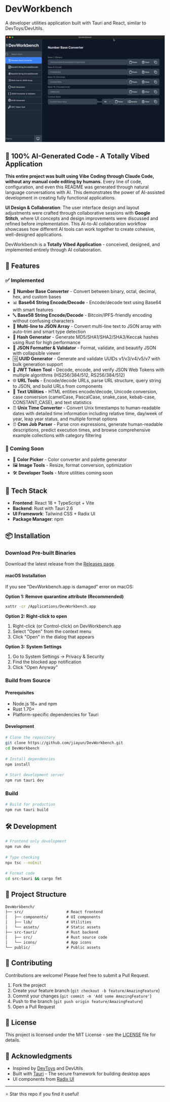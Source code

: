 # DevWorkbench

A developer utilities application built with Tauri and React, similar to DevToys/DevUtils.

![DevWorkbench Screenshot](./screenshots/DevWorkbench_v0.3.0.png)

## 🤖 100% AI-Generated Code - A Totally Vibed Application

**This entire project was built using Vibe Coding through Claude Code, without any manual code editing by humans.** Every line of code, configuration, and even this README was generated through natural language conversations with AI. This demonstrates the power of AI-assisted development in creating fully functional applications.

**UI Design & Collaboration**: The user interface design and layout adjustments were crafted through collaborative sessions with **Google Stitch**, where UI concepts and design improvements were discussed and refined before implementation. This AI-to-AI collaboration workflow showcases how different AI tools can work together to create cohesive, well-designed applications.

DevWorkbench is a **Totally Vibed Application** - conceived, designed, and implemented entirely through AI collaboration.

## 🌟 Features

### ✅ Implemented
- 🔢 **Number Base Converter** - Convert between binary, octal, decimal, hex, and custom bases
- 📊 **Base64 String Encode/Decode** - Encode/decode text using Base64 with smart features
- 🔤 **Base58 String Encode/Decode** - Bitcoin/IPFS-friendly encoding without confusing characters
- 📝 **Multi-line to JSON Array** - Convert multi-line text to JSON array with auto-trim and smart type detection
- 🔐 **Hash Generator** - Generate MD5/SHA1/SHA2/SHA3/Keccak hashes using Rust for high performance
- 📝 **JSON Formatter & Validator** - Format, validate, and beautify JSON with collapsible viewer
- 🆔 **UUID Generator** - Generate and validate UUIDs v1/v3/v4/v5/v7 with bulk generation support
- 🔑 **JWT Token Tool** - Decode, encode, and verify JSON Web Tokens with multiple algorithms (HS256/384/512, RS256/384/512)
- 🌐 **URL Tools** - Encode/decode URLs, parse URL structure, query string to JSON, and build URLs from components
- 📝 **Text Utilities** - HTML entities encode/decode, Unicode conversion, case conversion (camelCase, PascalCase, snake_case, kebab-case, CONSTANT_CASE), and text statistics
- ⏰ **Unix Time Converter** - Convert Unix timestamps to human-readable dates with detailed time information including relative time, day/week of year, leap year status, and multiple format options
- ⏰ **Cron Job Parser** - Parse cron expressions, generate human-readable descriptions, predict execution times, and browse comprehensive example collections with category filtering

### 🚧 Coming Soon
- 🎨 **Color Picker** - Color converter and palette generator
- 🖼️ **Image Tools** - Resize, format conversion, optimization
- 🛠️ **Developer Tools** - More utilities coming soon

## 🚀 Tech Stack

- **Frontend**: React 18 + TypeScript + Vite
- **Backend**: Rust with Tauri 2.6
- **UI Framework**: Tailwind CSS + Radix UI
- **Package Manager**: npm

## 📦 Installation

### Download Pre-built Binaries

Download the latest release from the [Releases page](https://github.com/jiayun/DevWorkbench/releases).

#### macOS Installation

If you see "DevWorkbench.app is damaged" error on macOS:

**Option 1: Remove quarantine attribute (Recommended)**
```bash
xattr -cr /Applications/DevWorkbench.app
```

**Option 2: Right-click to open**
1. Right-click (or Control-click) on DevWorkbench.app
2. Select "Open" from the context menu
3. Click "Open" in the dialog that appears

**Option 3: System Settings**
1. Go to System Settings → Privacy & Security
2. Find the blocked app notification
3. Click "Open Anyway"

### Build from Source

#### Prerequisites

- Node.js 18+ and npm
- Rust 1.70+
- Platform-specific dependencies for Tauri

#### Development

```bash
# Clone the repository
git clone https://github.com/jiayun/DevWorkbench.git
cd DevWorkbench

# Install dependencies
npm install

# Start development server
npm run tauri dev
```

### Build

```bash
# Build for production
npm run tauri build
```

## 🛠️ Development

```bash
# Frontend only development
npm run dev

# Type checking
npx tsc --noEmit

# Format code
cd src-tauri && cargo fmt
```

## 📁 Project Structure

```
DevWorkbench/
├── src/                   # React frontend
│   ├── components/        # UI components
│   ├── lib/               # Utilities
│   └── assets/            # Static assets
├── src-tauri/             # Rust backend
│   ├── src/               # Rust source code
│   └── icons/             # App icons
└── public/                # Public assets
```

## 🤝 Contributing

Contributions are welcome! Please feel free to submit a Pull Request.

1. Fork the project
2. Create your feature branch (`git checkout -b feature/AmazingFeature`)
3. Commit your changes (`git commit -m 'Add some AmazingFeature'`)
4. Push to the branch (`git push origin feature/AmazingFeature`)
5. Open a Pull Request

## 📄 License

This project is licensed under the MIT License - see the [LICENSE](LICENSE) file for details.

## 🙏 Acknowledgments

- Inspired by [DevToys](https://github.com/veler/DevToys) and DevUtils
- Built with [Tauri](https://tauri.app/) - The secure framework for building desktop apps
- UI components from [Radix UI](https://www.radix-ui.com/)

---

⭐ Star this repo if you find it useful!
